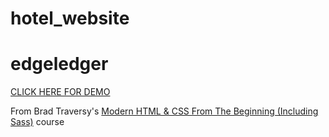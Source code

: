 # hotel_website

# edgeledger

[CLICK HERE FOR DEMO](https://julienorcross.github.io/hotel_website/)

From Brad Traversy's [Modern HTML & CSS From The Beginning (Including Sass)](https://www.udemy.com/course/modern-html-css-from-the-beginning/) course
